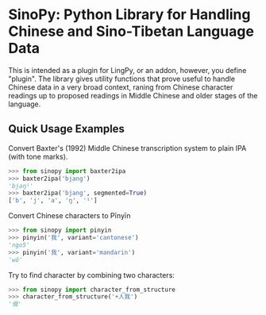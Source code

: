 # SinoPy: Python Library for Handling Chinese and Sino-Tibetan Language Data

This is intended as a plugin for LingPy, or an addon, however, you define "plugin". The library gives utility functions that prove useful to handle Chinese data in a very broad context, raning from Chinese character readings up to proposed readings in Middle Chinese and older stages of the language.

## Quick Usage Examples

Convert Baxter's (1992) Middle Chinese transcription system to plain IPA (with tone marks).

```python
>>> from sinopy import baxter2ipa
>>> baxter2ipa('bjang')
'bjaŋ¹'
>>> baxter2ipa('bjang', segmented=True)
['b', 'j', 'a', 'ŋ', '¹']
```

Convert Chinese characters to Pīnyīn

```python
>>> from sinopy import pinyin
>>> pinyin('我', variant='cantonese')
'ngo5'
>>> pinyin('我', variant='mandarin')
'wǒ'
```

Try to find character by combining two characters:

```python
>>> from sinopy import character_from_structure
>>> character_from_structure('+人我')
'俄'
```


